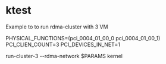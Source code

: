 # ktest
Example to to run rdma-cluster with 3 VM

PHYSICAL_FUNCTIONS=(pci_0004_01_00_0 pci_0004_01_00_1)
PCI_CLIEN_COUNT=3
PCI_DEVICES_IN_NET=1

run-cluster-3 --rdma-network $PARAMS kernel
